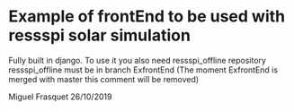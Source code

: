 # Example of frontEnd to be used with ressspi solar simulation

Fully built in django. To use it you also need ressspi_offline repository 
ressspi_offline must be in branch ExfrontEnd (The moment ExfrontEnd is merged with master this comment will be removed)

Miguel Frasquet 26/10/2019


